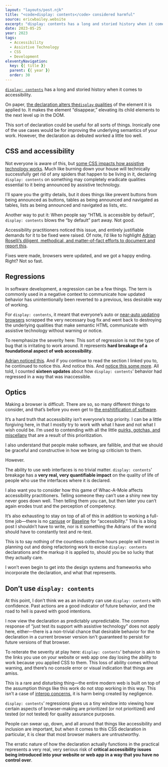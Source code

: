 ```yaml
---
layout: "layouts/post.njk"
title: "<code>display: contents</code> considered harmful"
source: ericwbailey.website
excerpt: "display: contents has a long and storied history when it comes to accessibility."
date: 2023-05-25
year: 2023
tags:
  - Accessibility
  - Assistive Technology
  - CSS
  - Development
eleventyNavigation:
  key: {{ title }}
  parent: {{ year }}
  order: 30
---
```


[`display: contents`](https://www.w3.org/TR/css-display-3/#box-generation) has a long and storied history when it comes to accessibility.

On paper, [the declaration alters the`display` qualities](https://bitsofco.de/how-display-contents-works/) of the element it is applied to. It makes the element “disappear,” elevating its child elements to the next level up in the DOM.

This sort of declaration could be useful for all sorts of things. Ironically one of the use cases would be for improving the underlying semantics of your work. However, the declaration as debuted worked a little too well.

## CSS and accessibility

Not everyone is aware of this, but [some CSS impacts how assistive technology works](https://scribe.rip/@matuzo/writing-css-with-accessibility-in-mind-8514a0007939). Much like burning down your house will technically successfully get rid of any spiders that happen to be living in it, declaring `display: contents` on something may completely eradicate qualities essential to it being announced by assistive technology.

I’ll spare you the gritty details, but it does things like prevent buttons from being announced as buttons, tables as being announced and navigated as tables, lists as being announced and navigated as lists, etc.

Another way to put it: When people say “HTML is accessible by default”, `display: contents` blows the “by default” part away. Not good.

Accessibility practitioners noticed this issue, and entirely justifiable demands for it to be fixed were raised. Of note, I’d like to highlight [Adrian Roselli’s diligent, methodical, and matter-of-fact efforts to document and report this](https://adrianroselli.com/2018/05/display-contents-is-not-a-css-reset.html).

Fixes were made, browsers were updated, and we got a happy ending. Right? Not so fast.

## Regressions

In software development, a regression can be a few things. The term is commonly used in a negative context to communicate how updated behavior has unintentionally been reverted to a previous, less desirable way of working.

For `display: contents`, it meant that everyone’s auto or [near-auto updating browsers](https://css-tricks.com/evergreen-does-not-mean-immediately-available/#aa-the-browsers-themselves) scrapped the very necessary bug fix and went back to destroying the underlying qualities that make semantic HTML communicate with assistive technology without warning or notice.

To reemphasize the severity here: This sort of regression is not the type of bug that is irritating to work around. It represents <strong>hard breakage of a foundational aspect of web accessibility</strong>.

[Adrian noticed this](https://adrianroselli.com/2022/07/its-mid-2022-and-browsers-mostly-safari-still-break-accessibility-via-display-properties.html#Update01). And if you continue to read the section I linked you to, he continued to notice this. And notice this. And [notice this some more](https://toot.cafe/@aardrian/110425545589928325). All told, I counted **sixteen updates** about how `display: contents`’ behavior had regressed in a way that was inaccessible.

## Optics

Making a browser is difficult. There are so, so many different things to consider, and that’s before you even get to [the enshitification of software](https://www.businessinsider.com/tech-companies-ruining-apps-websites-internet-worse-google-facebook-amazon-2023-3).

It’s a hard truth that accessibility isn’t everyone’s top priority. I can be a little forgiving here, in that I mostly try to work with what I have and not what I wish could be. I’m used to contending with all the little [quirks, gotchas, and miscellany](https://a11ysupport.io/tests/tech__html__select) that are a result of this prioritization.

I also understand that people make software, are fallible, and that we should be graceful and constructive in how we bring up criticism to them.

However.

The ability to use web interfaces is no trivial matter. `display: contents`’ breakage has a <strong>very real, very quantifiable impact</strong> on the quality of life of people who use the interfaces where it is declared.

I also want you to consider how this game of Whac-A-Mole affects accessibility practitioners. Telling someone they can’t use a shiny new toy never goes down well. Then telling them you can, but then later you can’t again erodes trust and the perception of competency.

It’s also exhausting to stay on top of all of this in addition to working a full-time job—there is no [caniuse](https://caniuse.com/) or [Baseline](https://web.dev/baseline/) for “accessibility.” This is a blog post I shouldn’t have to write, nor is it something the Adrians of the world should have to constantly test and re-test.

This is to say nothing of the countless collective hours people will invest in planning out and doing refactoring work to excise `display: contents` declarations and the markup it is applied to, should you be so lucky that they actually care.

I won’t even begin to get into the design systems and frameworks who incorporate the declaration, and what that represents.

## Don’t use `display: contents`

At this point, I don’t think we as an industry can use `display: contents` with confidence. Past actions are a good indicator of future behavior, and the road to hell is paved with good intentions.

I now view the declaration as predictably unpredictable. The common response of “just test its support with assistive technology” does not apply here, either—there is a non-trivial chance that desirable behavior for the declaration in a current browser version isn't guaranteed to persist for future versions of that browser.

To reiterate the severity at play here: `display: contents`’ behavior is akin to the links you use on your website or web app one day losing the ability to work because you applied CSS to them. This loss of ability comes without warning, and there’s no console error or visual indication that things are amiss.

This is a rare and disturbing thing—the entire modern web is built on top of the assumption things like this work do not stop working in this way. This isn’t a case of [interop concerns](https://web.dev/interop-2022/), it is harm being created by negligence.

`display: contents`’ regressions gives us a tiny window into viewing how certain aspects of browser-making are prioritized (or not prioritized) and tested (or not tested) for quality assurance purposes.

People can swear up, down, and all around that things like accessibility and inclusion are important, but when it comes to this CSS declaration in particular, it is clear that most browser makers are untrustworthy.

The erratic nature of how the declaration actually functions in the practical represents a very real, very serious risk of <strong>critical accessibility issues being introduced into your website or web app in a way that you have no control over</strong>.
